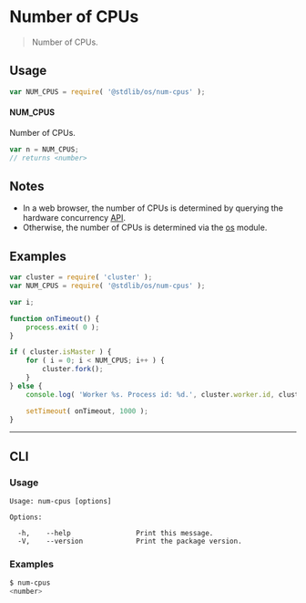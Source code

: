 # Number of CPUs

> Number of CPUs.

<section class="usage">

## Usage

```javascript
var NUM_CPUS = require( '@stdlib/os/num-cpus' );
```

#### NUM_CPUS

Number of CPUs.

```javascript
var n = NUM_CPUS;
// returns <number>
```

</section>

<!-- /.usage -->

<section class="notes">

## Notes

-   In a web browser, the number of CPUs is determined by querying the hardware concurrency [API][hardware-concurrency].
-   Otherwise, the number of CPUs is determined via the [os][node-os] module.

</section>

<!-- /.notes -->

<section class="examples">

## Examples

<!-- eslint-disable no-process-exit -->

<!-- eslint no-undef: "error" -->

```javascript
var cluster = require( 'cluster' );
var NUM_CPUS = require( '@stdlib/os/num-cpus' );

var i;

function onTimeout() {
    process.exit( 0 );
}

if ( cluster.isMaster ) {
    for ( i = 0; i < NUM_CPUS; i++ ) {
        cluster.fork();
    }
} else {
    console.log( 'Worker %s. Process id: %d.', cluster.worker.id, cluster.worker.process.pid );

    setTimeout( onTimeout, 1000 );
}
```

</section>

<!-- /.examples -->

* * *

<section class="cli">

## CLI

<section class="usage">

### Usage

```text
Usage: num-cpus [options]

Options:

  -h,    --help                Print this message.
  -V,    --version             Print the package version.
```

</section>

<!-- /.usage -->

<section class="examples">

### Examples

```bash
$ num-cpus
<number>
```

</section>

<!-- /.examples -->

</section>

<!-- /.cli -->

<section class="links">

[node-os]: https://nodejs.org/api/os.html#os_os_cpus

[hardware-concurrency]: https://developer.mozilla.org/en-US/docs/Web/API/NavigatorConcurrentHardware/hardwareConcurrency

</section>

<!-- /.links -->

